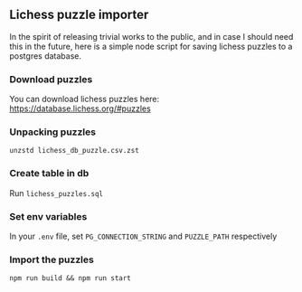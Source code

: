 ## Lichess puzzle importer

In the spirit of releasing trivial works to the public, and in case I should need this in the future,
here is a simple node script for saving lichess puzzles to a postgres database. 

### Download puzzles
You can download lichess puzzles here: https://database.lichess.org/#puzzles

### Unpacking puzzles 

`unzstd lichess_db_puzzle.csv.zst`

### Create table in db

Run `lichess_puzzles.sql`

### Set env variables 

In your `.env` file, set `PG_CONNECTION_STRING` and `PUZZLE_PATH` respectively

### Import the puzzles 
`npm run build && npm run start`




